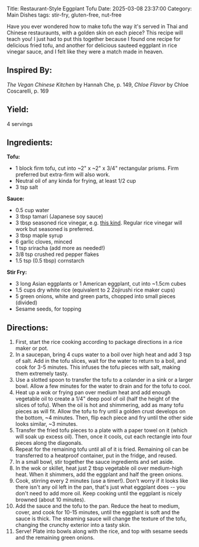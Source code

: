 Title: Restaurant-Style Eggplant Tofu
Date: 2025-03-08 23:37:00
Category: Main Dishes
tags: stir-fry, gluten-free, nut-free

Have you ever wondered how to make tofu the way it's served in Thai and Chinese restauraunts, with a golden skin on each piece? This recipe will teach you! I just had to put this together because I found one recipe for delicious fried tofu, and another for delicious sauteed eggplant in rice vinegar sauce, and I felt like they were a match made in heaven.

## Inspired By:
_The Vegan Chinese Kitchen_ by Hannah Che, p. 149, _Chloe Flavor_ by Chloe Coscarelli, p. 169

## Yield: 
4 servings

## Ingredients:

**Tofu:**

- 1 block firm tofu, cut into ~2" x ~2" x 3/4" rectangular prisms.  Firm preferred but extra-firm will also work.
- Neutral oil of any kinda for frying, at least 1/2 cup
- 3 tsp salt

**Sauce:**

- 0.5 cup water
- 3 tbsp tamari (Japanese soy sauce)
- 3 tbsp seasoned rice vinegar, e.g. [this kind](https://www.amazon.com/Marukan-Vinegar-Rice-Ssnd-Grmt/dp/B01H4LC276/ref=sr_1_5?crid=2CMLHNFWHY4QU&keywords=seasoned+rice+vinegar&qid=1678423756&s=grocery&sprefix=seasoned+rice+%2Cgrocery%2C154&sr=1-5). Regular rice vinegar will work but seasoned is preferred.
- 3 tbsp maple syrup
- 6 garlic cloves, minced
- 1 tsp sriracha (add more as needed!)
- 3/8 tsp crushed red pepper flakes
- 1.5 tsp (0.5 tbsp) cornstarch

**Stir Fry:**

- 3 long Asian eggplants or 1 American eggplant, cut into ~1.5cm cubes
- 1.5 cups dry white rice (equivalent to 2 Zojirushi rice maker cups)
- 5 green onions, white and green parts, chopped into small pieces (divided)
- Sesame seeds, for topping

## Directions:

1. First, start the rice cooking according to package directions in a rice maker or pot.
2. In a saucepan, bring 4 cups water to a boil over high heat and add 3 tsp of salt.  Add in the tofu slices, wait for the water to return to a boil, and cook for 3-5 minutes.  This infuses the tofu pieces with salt, making them extremely tasty.
3. Use a slotted spoon to transfer the tofu to a colander in a sink or a larger bowl. Allow a few minutes for the water to drain and for the tofu to cool.
4. Heat up a wok or frying pan over medium heat and add enough vegetable oil to create a 1/4" deep pool of oil (half the height of the slices of tofu).  When the oil is hot and shimmering, add as many tofu pieces as will fit.  Allow the tofu to fry until a golden crust develops on the bottom, ~4 minutes.  Then, flip each piece and fry until the other side looks similar, ~3 minutes.
5. Transfer the fried tofu pieces to a plate with a paper towel on it (which will soak up excess oil).  Then, once it cools, cut each rectangle into four pieces along the diagonals.
6. Repeat for the remaining tofu until all of it is fried.  Remaining oil can be transferred to a heatproof container, put in the fridge, and reused.
7. In a small bowl, stir together the sauce ingredients and set aside.
8. In the wok or skillet, heat just 2 tbsp vegetable oil over medium-high heat.  When it shimmers, add the eggplant and half the green onions.
9. Cook, stirring every 2 minutes (use a timer!).  Don't worry if it looks like there isn't any oil left in the pan, that's just what eggplant does -- you don't need to add more oil.  Keep cooking until the eggplant is nicely browned (about 10 minutes).
10. Add the sauce and the tofu to the pan.  Reduce the heat to medium, cover, and cook for 10-15 minutes, until the eggplant is soft and the sauce is thick.  The steaming sauce will change the texture of the tofu, changing the crunchy exterior into a tasty skin.
11. Serve! Plate into bowls along with the rice, and top with sesame seeds and the remaining green onions.
